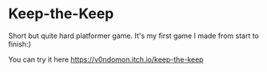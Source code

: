 # Keep-the-Keep
Short but quite hard platformer game. It's my first game I made from start to finish:)

You can try it here https://v0ndomon.itch.io/keep-the-keep 
